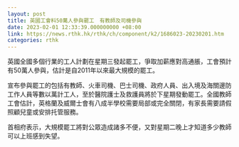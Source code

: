 ```yaml
---
layout: post
title: 英國工會料50萬人參與罷工　有教師及司機參與
date: 2023-02-01 12:33:39.000000000 +08:00
link: https://news.rthk.hk/rthk/ch/component/k2/1686023-20230201.htm
categories: rthk
---
```


英國全國多個行業的工人計劃在星期三發起罷工，爭取加薪應對高通脹，工會預計有50萬人參與，估計是自2011年以來最大規模的罷工。

宣布參與罷工的包括有教師、火車司機、巴士司機、政府人員、出入境及海關邊防工作人員等數以萬計工人，至於醫院護士及救護員將於下星期發動罷工。全國教師工會估計，英格蘭及威爾士會有八成半學校需要局部或完全關閉，有家長需要請假照顧兒童或安排托管服務。

首相府表示，大規模罷工將對公眾造成諸多不便，又對星期二晚上才知道多少教師可以上班感到失望。
